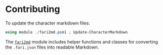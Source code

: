 # Contributing

To update the character markdown files:

```powershell
using module ./fari2md.psm1 ; Update-CharacterMarkdown
```

The [`fari2md`](fari2md.psm1) module includes helper functions and classes for converting the
`.fari.json` files into readable Markdown.
